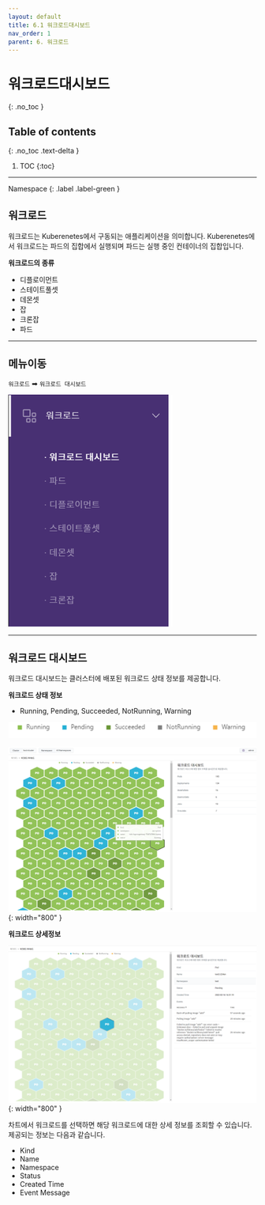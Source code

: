 ```yaml
---
layout: default
title: 6.1 워크로드대시보드
nav_order: 1
parent: 6. 워크로드
---
```


# 워크로드대시보드
{: .no_toc }

## Table of contents
{: .no_toc .text-delta }

1. TOC
{:toc}

---

<div class="code-example" markdown="1">
Namespace
{: .label .label-green }
</div>

## 워크로드
워크로드는 Kuberenetes에서 구동되는 애플리케이션을 의미합니다. 
Kuberenetes에서 워크로드는 파드의 집합에서 실행되며 파드는 실행 중인 컨테이너의 집합입니다. 

**워크로드의 종류**

- 디플로이먼트
- 스테이트풀셋
- 데몬셋
- 잡
- 크론잡
- 파드

---


## 메뉴이동
`워크로드` ➡ `워크로드 대시보드`

![wl-wld.png](/assets/images/workload/wl-wld.png)

---


## 워크로드 대시보드
워크로드 대시보드는 클러스터에 배포된 워크로드 상태 정보를 제공합니다.

**워크로드 상태 정보**

- Running, Pending, Succeeded, NotRunning, Warning

![wld-status.png](/assets/images/workload/wld-status.png)

![wl-002.png](/assets/images/workload/wl-002.png){: width="800" }

**워크로드 상세정보**

![wl-003.png](/assets/images/workload/wl-003.png){: width="800" }


차트에서 워크로드를 선택하면 해당 워크로드에 대한 상세 정보를 조회할 수 있습니다.
제공되는 정보는 다음과 같습니다.

- Kind
- Name
- Namespace
- Status
- Created Time
- Event Message

